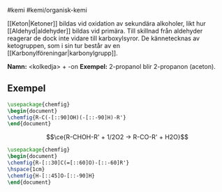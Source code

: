 #kemi #kemi/organisk-kemi 

[[Keton|Ketoner]] bildas vid oxidation av sekundära alkoholer, likt hur [[Aldehyd|aldehyder]] bildas vid primära. Till skillnad från aldehyder reagerar de dock inte vidare till karboxylsyror. De kännetecknas av ketogruppen, som i sin tur består av en [[Karbonylföreningar|karbonylgrupp]].

**Namn:** \<kolkedja\> + -on
**Exempel:** 2-propanol blir 2-propanon (aceton).
## Exempel
```tikz
\usepackage{chemfig}
\begin{document}
\chemfig{R-C(-[::90]OH)(-[::-90]H)-R'}
\end{document}
```

$$\ce{R-CHOH-R' + 1/2O2 -> R-CO-R' + H2O}$$

```tikz
\usepackage{chemfig}
\begin{document}
\chemfig{R-[::30]C(=[::60]O)-[::-60]R'}
\hspace{1cm}
\chemfig{H-[::45]O-[::-90]H}
\end{document}
```

